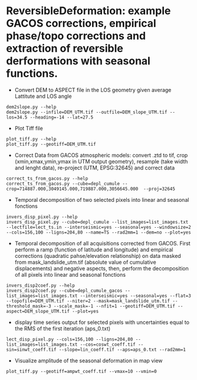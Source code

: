 # ReversibleDeformation: example GACOS corrections, empirical phase/topo corrections and extraction of reversible derformations with seasonal functions.

* Convert DEM to ASPECT file in the LOS geometry given average Lattitute and LOS angle
```
dem2slope.py --help
dem2slope.py --infile=DEM_UTM.tif --outfile=DEM_slope_UTM.tif --los=34.5 --heading=-14 --lat=27.5
```

* Plot Tiff file
```
plot_tiff.py --help
plot_tiff.py --geotiff=DEM_UTM.tif 
```

* Correct Data from GACOS atmospheric models: convert .ztd to tif, crop (xmin,xmax,ymin,ymax in UTM output geometry), resample (take width and lenght data), re-project (UTM, EPSG:32645) and correct data
```
correct_ts_from_gacos.py --help
correct_ts_from_gacos.py --cube=depl_cumule --crop=714887.000,3049145.000,719887.000,3056645.000  --proj=32645
```

* Temporal decomposition of two selected pixels into linear and seasonal fonctions 
```
invers_disp_pixel.py --help
invers_disp_pixel.py --cube=depl_cumule --list_images=list_images.txt --lectfile=lect_ts.in --interseismic=yes --seasonal=yes --windowsize=2 --cols=156,100 --ligns=204,80 --name=TS --rad2mm=1 --dem=no --plot=yes
```

* Temporal decomposition of all acquisitions corrected from GACOS. First perform a ramp (function of latitude and longitude) and empirical corrections (quadratic pahse/elevation relationship) on data masked from mask\_landslide\_utm.tif (absolute value of cumulative displacements) and negative aspects, then, perform the decomposition of all pixels into linear and seasonal fonctions
```
invers_disp2coef.py --help
invers_disp2coef.py --cube=depl_cumule_gacos --list_images=list_images.txt --interseismic=yes --seasonal=yes --flat=3 --topofile=DEM_UTM.tif --niter=2 --mask=mask_landslide_utm.tif --threshold_mask=-3 --scale_mask=-1 --nfit=1 --geotiff=DEM_UTM.tif --aspect=DEM_slope_UTM.tif --plot=yes
``` 

* display time series output for selected pixels with uncertainties equal to the RMS of the first iteration (aps\_0.txt)
```
lect_disp_pixel.py --cols=156,100 --ligns=204,80 --list_images=list_images.txt --cos=coswt_coeff.tif --sin=sinwt_coeff.tif --slope=lin_coeff.tif --aps=aps_0.txt --rad2mm=1
```

* Visualize amplitude of the seasonal deformation in map view
```
plot_tiff.py --geotiff=ampwt_coeff.tif --vmax=10 --vmin=0
```
